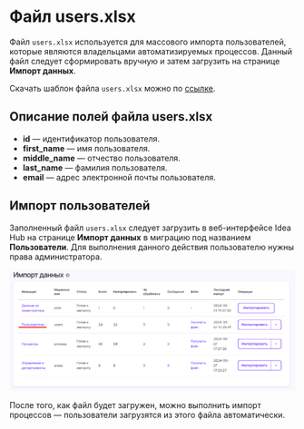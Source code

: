 # Файл users.xlsx

Файл `users.xlsx` используется для массового импорта пользователей, которые являются владельцами автоматизируемых процессов. Данный файл следует сформировать вручную и затем загрузить на странице **Импорт данных**.

Скачать шаблон файла `users.xlsx` можно по [ссылке](https://github.com/PrimoRPA/Docs.Rus/tree/main/file-for-download).


## Описание полей файла users.xlsx

- **id** — идентификатор пользователя.
- **first_name** — имя пользователя.
- **middle_name** — отчество пользователя.  
- **last_name** — фамилия пользователя.  
- **email** — адрес электронной почты пользователя.  

## Импорт пользователей

Заполненный файл `users.xlsx` следует загрузить в веб-интерфейсе Idea Hub на странице **Импорт данных** в миграцию под названием **Пользователи**. Для выполнения данного действия пользователю нужны права администратора.

![](../../../../.gitbook/assets1/DataImport_Users.PNG)

После того, как файл будет загружен, можно выполнить импорт процессов — пользователи загрузятся из этого файла автоматически.






